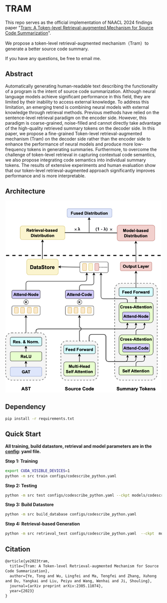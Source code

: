 # TRAM
This repo serves as the official implementation of NAACL 2024 findings paper "[Tram: A Token-level Retrieval-augmented Mechanism for Source Code Summarization](https://arxiv.org/abs/2305.11074)".

We propose a token-level retrieval-augmented mechanism（Tram）to generate a better source code summary.

If you have any questions, be free to email me.

## Abstract
Automatically generating human-readable text describing the functionality of a program is the intent of source code summarization. Although neural language models achieve significant performance in this field, they are limited by their inability to access external knowledge. To address this limitation, an emerging trend is combining neural models with external knowledge through retrieval methods. Previous methods have relied on the sentence-level retrieval paradigm on the encoder side. However, this paradigm is coarse-grained, noise-filled and cannot directly take advantage of the high-quality retrieved summary tokens on the decoder side. In this paper, we propose a fine-grained Token-level retrieval-augmented mechanism (Tram) on the decoder side rather than the encoder side to enhance the performance of neural models and produce more low-frequency tokens in generating summaries. Furthermore, to overcome the challenge of token-level retrieval in capturing contextual code semantics, we also propose integrating code semantics into individual summary tokens. The results of extensive experiments and human evaluation show that our token-level retrieval-augmented approach significantly improves performance and is more interpretable.

## Architecture

![architecture](figs/architecture.png)


## Dependency

```bash
pip install -r requirements.txt
```

## Quick Start
**All training, build datastore, retrieval and model parameters are in the [config](configs/): yaml file.**


**Step 1: Training**

```bash
export CUDA_VISIBLE_DEVICES=1
python -m src train configs/codescribe_python.yaml
```

**Step 2: Testing**
```bash
python -m src test configs/codescribe_python.yaml --ckpt models/codescribe_python/best.ckpt
```

**Step 3: Build Datastore**
```bash
python -m src build_database configs/codescribe_python.yaml
```

**Step 4: Retrieval-based Generation**
```bash
python -m src retrieval_test configs/codescribe_python.yaml  --ckpt  models/codescribe_python/best.ckpt
```


## Citation
```
@article{ye2023tram,
  title={Tram: A Token-level Retrieval-augmented Mechanism for Source Code Summarization},
  author={Ye, Tong and Wu, Lingfei and Ma, Tengfei and Zhang, Xuhong and Du, Yangkai and Liu, Peiyu and Wang, Wenhai and Ji, Shouling},
  journal={arXiv preprint arXiv:2305.11074},
  year={2023}
}
```